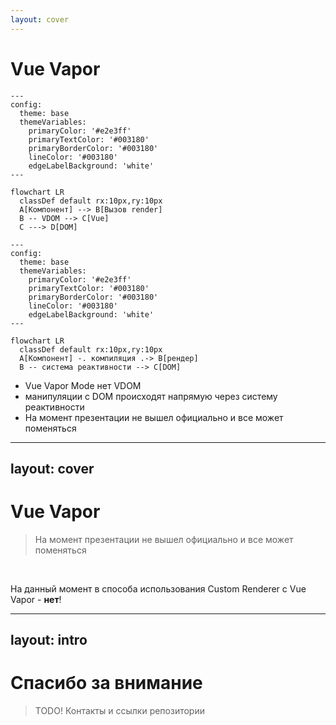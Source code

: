 ```yaml
---
layout: cover
---
```


# Vue Vapor

<v-clicks depth="2">

```mermaid
---
config:
  theme: base
  themeVariables:
    primaryColor: '#e2e3ff'
    primaryTextColor: '#003180'
    primaryBorderColor: '#003180'
    lineColor: '#003180'
    edgeLabelBackground: 'white'
---

flowchart LR
  classDef default rx:10px,ry:10px
  A[Компонент] --> B[Вызов render]
  B -- VDOM --> C[Vue]
  C ---> D[DOM]
```

```mermaid
---
config:
  theme: base
  themeVariables:
    primaryColor: '#e2e3ff'
    primaryTextColor: '#003180'
    primaryBorderColor: '#003180'
    lineColor: '#003180'
    edgeLabelBackground: 'white'
---

flowchart LR
  classDef default rx:10px,ry:10px
  A[Компонент] -. компиляция .-> B[рендер]
  B -- система реактивности --> C[DOM]
```

</v-clicks>

<v-clicks>

- Vue Vapor Mode нет VDOM
- манипуляции c DOM происходят напрямую через систему реактивности
- На момент презентации не вышел официально и все может поменяться

</v-clicks>

---
layout: cover
---

# Vue Vapor

> На момент презентации не вышел официально и все может поменяться
<br />

На данный момент в способа использования Custom Renderer с Vue Vapor - **нет**!


---
layout: intro
---
# Спасибо за внимание

> TODO! Контакты и ссылки репозитории
